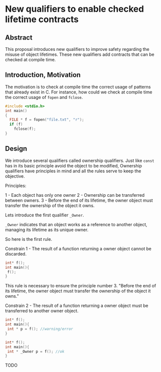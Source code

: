 # New qualifiers to enable checked lifetime contracts

## Abstract

This proposal introduces new qualifiers to improve 
safety regarding the misuse of object lifetimes. These new qualifiers add contracts 
that can be checked at compile time.

## Introduction, Motivation

The motivation is to check at compile time the correct usage of patterns that already exist in C.
For instance, how could we check at compile time the correct usage of `fopen` and `fclose`.

```c
#include <stdio.h>
int main()
{
  FILE * f = fopen("file.txt", "r"); 
  if (f)
    fclose(f);
}
```


## Design

We introduce several qualifiers called ownership qualifiers.
Just like `const` has in its basic principle avoid the object to be modified, 
Ownership qualifiers have principles in mind and all the rules serve to keep the objective.

Principles:

1 - Each object has only one owner
2 - Ownership can be transferred between owners.
3 - Before the end of its lifetime, the owner object must transfer the ownership of the object it owns.


Lets introduce the first qualifier `_Owner`.

`_Owner` indicates that an object works as a reference to another object, 
managing its lifetime as its unique owner.

So here is the first rule.

Constrain 1 - The result of a function returning a owner object cannot be discarded.

```c
int* f();
int main(){
 f();
}
```

This rule is necessary to ensure the principle number 3.
"Before the end of its lifetime, the owner object must transfer the ownership of the object it owns."

Constrain 2 - The result of a function returning a owner object must be transferred 
to another owner object.

```c
int* f();
int main(){
 int * p = f(); //warning/error
}
```

```c
int* f();
int main(){
 int * _Owner p = f(); //ok
}
```

TODO
